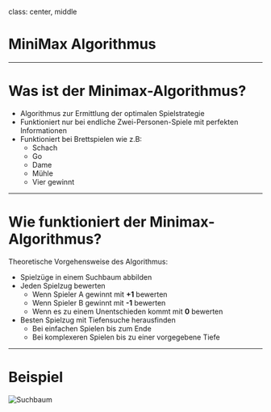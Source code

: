 class: center, middle
# MiniMax Algorithmus

---

# Was ist der Minimax-Algorithmus?

* Algorithmus zur Ermittlung der optimalen Spielstrategie
* Funktioniert nur bei endliche Zwei-Personen-Spiele mit perfekten Informationen
* Funktioniert bei Brettspielen wie z.B:
    * Schach
    * Go
    * Dame
    * Mühle
    * Vier gewinnt
    
---
    
# Wie funktioniert der Minimax-Algorithmus?
Theoretische Vorgehensweise des Algorithmus:
* Spielzüge in einem Suchbaum abbilden
* Jeden Spielzug bewerten 
    * Wenn Spieler A gewinnt mit __+1__ bewerten
    * Wenn Spieler B gewinnt mit __-1__ bewerten
    * Wenn es zu einem Unentschieden kommt mit __0__ bewerten
* Besten Spielzug mit Tiefensuche herausfinden
    * Bei einfachen Spielen bis zum Ende
    * Bei komplexeren Spielen bis zu einer vorgegebene Tiefe
    
---

# Beispiel
![Suchbaum](images/mm-suchbaum.png)   